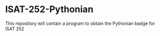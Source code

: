 # ISAT-252-Pythonian
This repository will contain a program to obtain the Pythonian badge for ISAT 252
